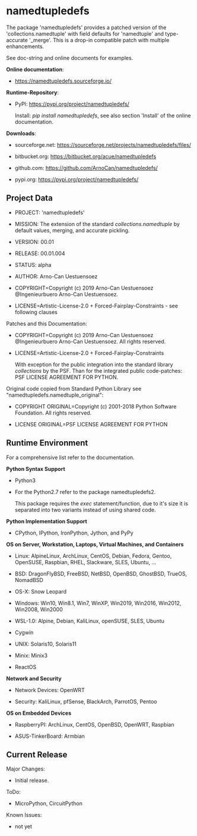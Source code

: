 namedtupledefs
==============

The package 'namedtupledefs' provides a patched version of the 'collections.namedtuple' 
with field defaults for 'namedtuple' and type-accurate '_merge'. This is a drop-in compatible
patch with multiple enhancements.

See doc-string and online documents for examples.

**Online documentation**:

* https://namedtupledefs.sourceforge.io/


**Runtime-Repository**:

* PyPI: https://pypi.org/project/namedtupledefs/

  Install: *pip install namedtupledefs*, see also section 'Install' of the online documentation.


**Downloads**:

* sourceforge.net: https://sourceforge.net/projects/namedtupledefs/files/

* bitbucket.org: https://bitbucket.org/acue/namedtupledefs

* github.com: https://github.com/ArnoCan/namedtupledefs/

* pypi.org: https://pypi.org/project/namedtupledefs/


Project Data
------------

* PROJECT: 'namedtupledefs'

* MISSION: The extension of the standard *collections.namedtuple* by default values, merging, and accurate pickling.

* VERSION: 00.01

* RELEASE: 00.01.004

* STATUS: alpha

* AUTHOR: Arno-Can Uestuensoez

* COPYRIGHT=Copyright (c) 2019 Arno-Can Uestuensoez @Ingenieurbuero Arno-Can Uestuensoez. 
	
* LICENSE=Artistic-License-2.0 + Forced-Fairplay-Constraints - see following clauses

Patches and this Documentation:

* COPYRIGHT=Copyright (c) 2019 Arno-Can Uestuensoez @Ingenieurbuero Arno-Can Uestuensoez. All rights reserved.
	
* LICENSE=Artistic-License-2.0 + Forced-Fairplay-Constraints
	      
  With exception for the public integration into the standard library *collections* 
  by the PSF. Than for the integrated public code-patches: 
    PSF LICENSE AGREEMENT FOR PYTHON.  

Original code copied from Standard Python Library see "namedtupledefs.namedtuple_original":

* COPYRIGHT ORIGINAL=Copyright (c) 2001-2018 Python Software Foundation. All rights reserved.

* LICENSE ORIGINAL=PSF LICENSE AGREEMENT FOR PYTHON


Runtime Environment
-------------------
For a comprehensive list refer to the documentation.

**Python Syntax Support**

* Python3
* For the Python2.7 refer to the package namedtupledefs2.
  
  This package requires the *exec* statement/function, due to it's size it is
  separated into two variants instead of using shared code.  

**Python Implementation Support**

*  CPython, IPython, IronPython, Jython, and PyPy


**OS on Server, Workstation, Laptops, Virtual Machines, and Containers**

* Linux: AlpineLinux, ArchLinux, CentOS, Debian, Fedora, Gentoo, OpenSUSE, Raspbian, RHEL, Slackware, SLES, Ubuntu, ...  

* BSD: DragonFlyBSD, FreeBSD, NetBSD, OpenBSD, GhostBSD, TrueOS, NomadBSD

* OS-X: Snow Leopard

* Windows: Win10, Win8.1, Win7, WinXP, Win2019, Win2016, Win2012, Win2008, Win2000

* WSL-1.0: Alpine, Debian, KaliLinux, openSUSE, SLES, Ubuntu

* Cygwin

* UNIX: Solaris10, Solaris11

* Minix: Minix3

* ReactOS

**Network and Security**

* Network Devices: OpenWRT

* Security: KaliLinux, pfSense, BlackArch, ParrotOS, Pentoo

**OS on Embedded Devices**

* RaspberryPI: ArchLinux, CentOS, OpenBSD, OpenWRT, Raspbian

* ASUS-TinkerBoard: Armbian

Current Release
---------------

Major Changes:

* Initial release.


ToDo:

* MicroPython, CircuitPython

Known Issues:

* not yet


